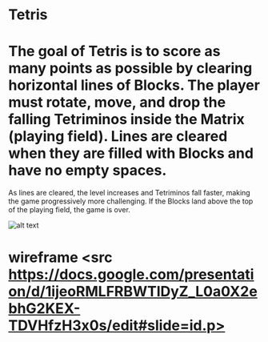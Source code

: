 # Tetris
# The goal of Tetris is to score as many points as possible by clearing horizontal lines of Blocks. The player must rotate, move, and drop the falling Tetriminos inside the Matrix (playing field). Lines are cleared when they are filled with Blocks and have no empty spaces.
As lines are cleared, the level increases and Tetriminos fall faster, making the game progressively more challenging. If the Blocks land above the top of the playing field, the game is over.

![alt text](https://static4.depositphotos.com/1000252/373/i/450/depositphotos_3736954-stock-photo-tetris-game.jpg?forcejpeg=true "Image of tetris game")
# wireframe <src https://docs.google.com/presentation/d/1ijeoRMLFRBWTlDyZ_L0a0X2ebhG2KEX-TDVHfzH3x0s/edit#slide=id.p>